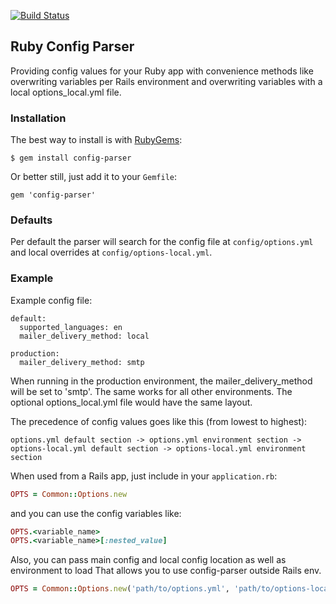 [![Build Status](https://travis-ci.org/openSUSE/rubygem_config-parser.png?branch=master)](https://travis-ci.org/openSUSE/rubygem_config-parser)

## Ruby Config Parser

Providing config values for your Ruby app with convenience methods like
overwriting variables per Rails environment and overwriting variables with a local
options_local.yml file.

### Installation

The best way to install is with [RubyGems](https://rubygems.org/gems/config-parser):

    $ gem install config-parser

Or better still, just add it to your `Gemfile`:

    gem 'config-parser'

### Defaults

Per default the parser will search for the config file at `config/options.yml` and local overrides at `config/options-local.yml`.


### Example

Example config file:

    default:
      supported_languages: en
      mailer_delivery_method: local

    production:
      mailer_delivery_method: smtp

When running in the production environment, the mailer_delivery_method will be set to
'smtp'. The same works for all other environments. The optional options_local.yml file
would have the same layout.

The precedence of config values goes like this (from lowest to highest):

`options.yml default section -> options.yml environment section -> options-local.yml default section -> options-local.yml environment section`

When used from a Rails app, just include in your `application.rb`:

```ruby
OPTS = Common::Options.new
```

and you can use the config variables like:

```ruby
OPTS.<variable_name>
OPTS.<variable_name>[:nested_value]
```

Also, you can pass main config and local config location as well as environment to load
That allows you to use config-parser outside Rails env.

```ruby
OPTS = Common::Options.new('path/to/options.yml', 'path/to/options-local.yml', :development)
```
